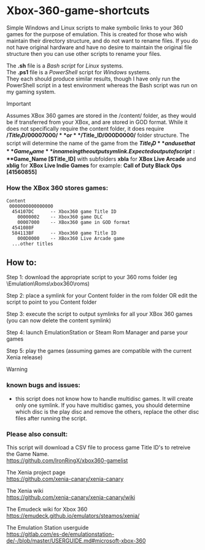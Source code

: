 # Xbox-360-game-shortcuts  
Simple Windows and Linux scripts to make symbolic links to your 360 games for the purpose of emulation. This is created for those who wish maintain their directory structure, and do not want to rename files. If you do not have original hardware and have no desire to maintain the original file structure then you can use other scripts to rename your files.  

The **.sh** file is a *Bash script* for *Linux* systems.  
The **.ps1** file is a *PowerShell* script for *Windows* systems.  
They each should produce similar results, though I have only run the PowerShell script in a test environment whereas the Bash script was run on my gaming system.  
  
> [!IMPORTANT]
> Assumes XBox 360 games are stored in the /content/ folder, as they would be if transferred from your XBox, and are stored in GOD format. While it does not specifically require the content folder, it does require **/$Title_ID/00007000/** or **/$Title_ID/000D0000/** folder structure. The script will determine the name of the game from the **$Title_ID** and use that **Game_Name** in nameing the output symlink.
> Expected output of script: **$Game_Name [$Title_ID]** with subfolders **xbla** for **XBox Live Arcade** and **xblig** for **XBox Live Indie Games**
> for example: **Call of Duty Black Ops [41560855]**  
  
 ### How the XBox 360 stores games:   
````
Content   
 0000000000000000   
  454107DC      -- Xbox360 game Title ID   
    00000002    -- Xbox360 game DLC   
    00007000    -- XBox360 game in GOD format   
  4541080F   
  584113BF      -- Xbox360 game Title ID   
    000D0000    -- XBox360 Live Arcade game   
  ...other titles   
````  
 
  
## How to:  
  
Step 1: download the appropriate script to your 360 roms folder (eg \Emulation\Roms\xbox360\roms\)  

Step 2: place a symlink for your Content folder in the rom folder OR edit the script to point to you Content folder   

Step 3: execute the script to output symlinks for all your XBox 360 games (you can now delete the content symlink)  

Step 4: launch EmulationStation or Steam Rom Manager and parse your games  

Step 5: play the games (assuming games are compatible with the current Xenia release)  
  
  
  
  
   
  
  
  
> [!WARNING]
> ### known bugs and issues:
> - this script does not know how to handle multidisc games. It will create only one symlink. If you have multidisc games, you should determine which disc is the play disc and remove the others, replace the other disc files after running the script.
  
  
  
  
 ### Please also consult:
  
This script will download a CSV file to process game Title ID's to retreive the Game Name.   
https://github.com/IronRingX/xbox360-gamelist

The Xenia project page   
https://github.com/xenia-canary/xenia-canary

The Xenia wiki   
https://github.com/xenia-canary/xenia-canary/wiki

The Emudeck wiki for Xbox 360   
https://emudeck.github.io/emulators/steamos/xenia/

The Emulation Station userguide   
https://gitlab.com/es-de/emulationstation-de/-/blob/master/USERGUIDE.md#microsoft-xbox-360



